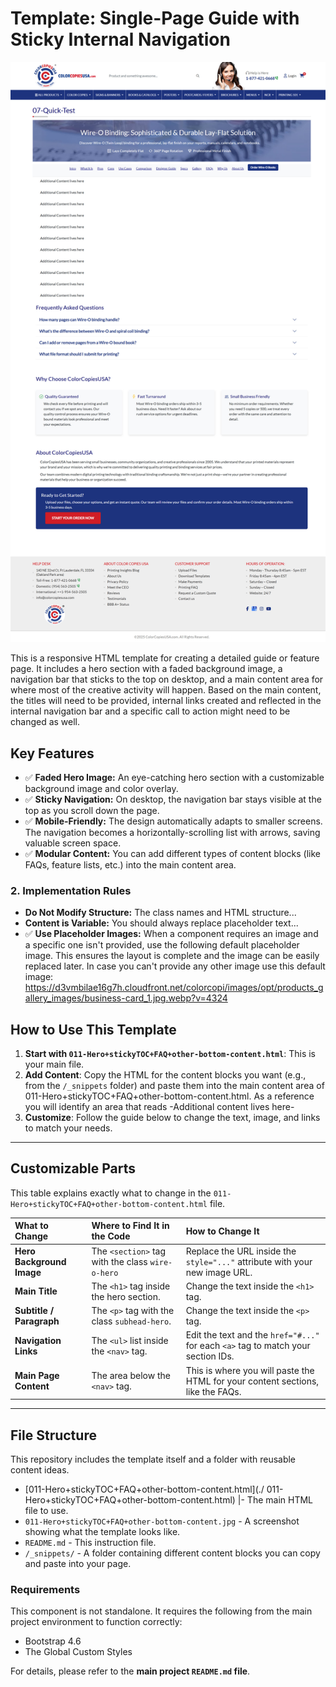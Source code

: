 # Template: Single-Page Guide with Sticky Internal Navigation

![Template Preview](Hero+TOC+FAQ/011-Hero+stickyTOC+FAQ+other-bottom-content.jpg)

This is a responsive HTML template for creating a detailed guide or feature page. It includes a hero section with a faded background image, a navigation bar that sticks to the top on desktop, and a main content area for where most of the creative activity will happen. Based on the main content, the titles will need to be provided, internal links created and reflected in the internal navigation bar and a specific call to action might need to be changed as well.

## Key Features

- ✅ **Faded Hero Image:** An eye-catching hero section with a customizable background image and color overlay.
- ✅ **Sticky Navigation:** On desktop, the navigation bar stays visible at the top as you scroll down the page.
- ✅ **Mobile-Friendly:** The design automatically adapts to smaller screens. The navigation becomes a horizontally-scrolling list with arrows, saving valuable screen space.
- ✅ **Modular Content:** You can add different types of content blocks (like FAQs, feature lists, etc.) into the main content area.

### 2. Implementation Rules
- **Do Not Modify Structure:** The class names and HTML structure...
- **Content is Variable:** You should always replace placeholder text...
- ✅ **Use Placeholder Images:** When a component requires an image and a specific one isn't provided, use the following default placeholder image. This ensures the layout is complete and the image can be easily replaced later. In case you can't provide any other image use this default image:
https://d3vmbilae16g7h.cloudfront.net/colorcopi/images/opt/products_gallery_images/business-card_1.jpg.webp?v=4324



## How to Use This Template

1.  **Start with `011-Hero+stickyTOC+FAQ+other-bottom-content.html`**: This is your main file.
2.  **Add Content**: Copy the HTML for the content blocks you want (e.g., from the `/_snippets` folder) and paste them into the main content area of 011-Hero+stickyTOC+FAQ+other-bottom-content.html. As a reference you will identify an area that reads -Additional content lives here-
3.  **Customize**: Follow the guide below to change the text, image, and links to match your needs.

---

## Customizable Parts

This table explains exactly what to change in the `011-Hero+stickyTOC+FAQ+other-bottom-content.html` file.

| What to Change | Where to Find It in the Code | How to Change It |
| :--- | :--- | :--- |
| **Hero Background Image** | The `<section>` tag with the class `wire-o-hero` | Replace the URL inside the `style="..."` attribute with your new image URL. |
| **Main Title** | The `<h1>` tag inside the hero section. | Change the text inside the `<h1>` tag. |
| **Subtitle / Paragraph**| The `<p>` tag with the class `subhead-hero`.| Change the text inside the `<p>` tag. |
| **Navigation Links** | The `<ul>` list inside the `<nav>` tag. | Edit the text and the `href="#..."` for each `<a>` tag to match your section IDs. |
| **Main Page Content** | The area below the `<nav>` tag. | This is where you will paste the HTML for your content sections, like the FAQs. |

---

## File Structure

This repository includes the template itself and a folder with reusable content ideas.


- [011-Hero+stickyTOC+FAQ+other-bottom-content.html](./ 011-Hero+stickyTOC+FAQ+other-bottom-content.html) |- The main HTML file to use.
- `011-Hero+stickyTOC+FAQ+other-bottom-content.jpg` - A screenshot showing what the template looks like.
- `README.md` - This instruction file.
- `/_snippets/` - A folder containing different content blocks you can copy and paste into your page.

### Requirements

This component is not standalone. It requires the following from the main project environment to function correctly:
- Bootstrap 4.6
- The Global Custom Styles

For details, please refer to the **main project `README.md` file**.


